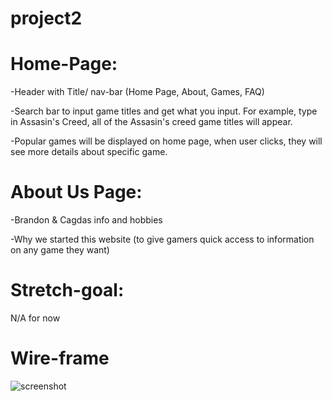 # project2

# Home-Page:

-Header with Title/ nav-bar (Home Page, About, Games, FAQ)

-Search bar to input game titles and get what you input. For example, type in Assasin's Creed, all of the Assasin's creed game titles will appear.

-Popular games will be displayed on home page, when user clicks, they will see more details about specific game.

# About Us Page:

-Brandon & Cagdas info and hobbies

-Why we started this website (to give gamers quick access to information on any game they want)

# Stretch-goal:

N/A for now

# Wire-frame

![screenshot](https://i.imgur.com/bbBLJy7_d.jpg?maxwidth=520&shape=thumb&fidelity=high)